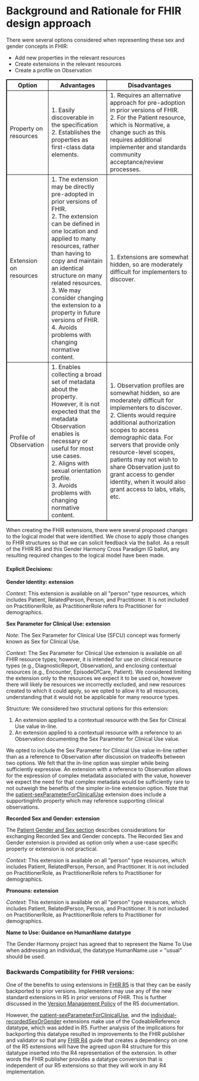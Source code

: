 <!-- Updates based on Jira tickets 
Date             Jira ticket        Updated by                   Comment
2023-06-29       OTHER-2558         Cooper Thompson              Split design background into a separate page, independent of the guidance page.
2023-07-13       OTHER-2618         Cooper Thompson              Added a link to the R4 SPCU backport extension.
2023-08-14       OTHER-2633         Joanie Harper                Move phrase from Disadvantages column to advantages column per the Jira ticket
2023-08-14       OTHER-2610         Joanie Harper                Updated text per the Jira ticket
2023-08-16       OTHER-2579         MaryKay McDaniel             Added (SPCU) in line 36 for consistency across pages, i.e., 1st time include 
2023-08-23      OTHER-2618 and related  Rob McClure             Changed Final section on backwards compatibility
2023-08-23      OTHER 2525          Rob McClure                 Change already made to RSG definition so no update for this
2023-08-25      OTHER-2602                Carol Macumber                Removing "Note to balloters"
-->

# Background and Rationale for FHIR design approach
There were several options considered when representing these sex and gender concepts in FHIR:
* Add new properties in the relevant resources
* Create extensions in the relevant resources
* Create a profile on Observation

<style>
table, th, td {
  border: 1px solid black;
}
</style>
|Option|Advantages|Disadvantages|
|---|---|---|
|Property on resources|1. Easily discoverable in the specification<br />2. Establishes the properties as first-class data elements.|1. Requires an alternative approach for pre-adoption in prior versions of FHIR.<br />2. For the Patient resource, which is Normative, a change such as this requires additional implementer and standards community acceptance/review processes.|
|Extension on resources|1. The extension may be directly pre-adopted in prior versions of FHIR.<br />2. The extension can be defined in one location and applied to many resources, rather than having to copy and maintain an identical structure on many related resources.<br />3. We may consider changing the extension to a property in future versions of FHIR.<br />4. Avoids problems with changing normative content.| 1. Extensions are somewhat hidden, so are moderately difficult for implementers to discover.|
|Profile of Observation| 1. Enables collecting a broad set of metadata about the property. However, it is not expected that the metadata Observation enables is necessary or useful for most use cases.<br />2. Aligns with sexual orientation profile.<br />3. Avoids problems with changing normative content.|1. Observation profiles are somewhat hidden, so are moderately difficult for implementers to discover.<br />2. Clients would require additional authorization scopes to access demographic data. For servers that provide only resource-level scopes, patients may not wish to share Observation just to grant access to gender identity, when it would also grant access to labs, vitals, etc.|

When creating the FHIR extensions, there were several proposed changes to the logical model that were identified. We chose to apply those changes to FHIR structures so that we can solicit feedback via the ballot. As a result of the FHIR R5 and this Gender Harmony Cross Paradigm IG ballot, any resulting required changes to the logical model have been made.

#### Explicit Decisions:
**Gender Identity: extension**

*Context:* This extension is available on all "person" type resources, which includes Patient, RelatedPerson, Person, and Practitioner. It is not included on PractitionerRole, as PractitionerRole refers to Practitioner for demographics.

**Sex Parameter for Clinical Use: extension**

*Note*: The Sex Parameter for Clinical Use (SFCU) concept was formerly known as Sex for Clinical Use.

*Context:* The Sex Parameter for Clinical Use extension is available on all FHIR resource types; however, it is intended for use on clinical resource types (e.g., DiagnosticReport, Observation), and enclosing contextual resources (e.g., Encounter, EpisodeOfCare, Patient). We considered limiting the extension only to the resources we expect it to be used on, however there will likely be resources we incorrectly excluded, and new resources created to which it could apply, so we opted to allow it to all resources, understanding that it would not be applicable for many resource types.

Structure: We considered two structural options for this extension:

1) An extension applied to a contextual resource with the Sex for Clinical Use value in-line.
2) An extension applied to a contextual resource with a reference to an Observation documenting the Sex Parameter for Clinical Use value.

We opted to include the Sex Parameter for Clinical Use value in-line rather than as a reference to Observation after discussion on tradeoffs between two options.  We felt that the in-line option was simpler while being sufficiently expressive.  An extension with a reference to Observation allows for the expression of complex metadata associated with the value, however we expect the need for that complex metadata would be sufficiently rare to not outweigh the benefits of the simpler in-line extension option.  Note that the [patient-sexParameterForClinicalUse](http://hl7.org/fhir/extensions/StructureDefinition-patient-sexParameterForClinicalUse.html) extension does include a supportingInfo property which may reference supporting clinical observations.

**Recorded Sex and Gender: extension**

The [Patient Gender and Sex section](https://hl7.org/fhir/R5/patient.html#gender) describes considerations for exchanging Recorded Sex and Gender concepts. The Recorded Sex and Gender extension is provided as option only when a use-case specific property or extension is not practical.

*Context:* This extension is available on all "person" type resources, which includes Patient, RelatedPerson, Person, and Practitioner. It is not included on PractitionerRole, as PractitionerRole refers to Practitioner for demographics.

**Pronouns: extension**

*Context:* This extension is available on all "person" type resources, which includes Patient, RelatedPerson, Person, and Practitioner. It is not included on PractitionerRole, as PractitionerRole refers to Practitioner for demographics.

**Name to Use: Guidance on HumanName datatype**

The Gender Harmony project has agreed that to represent the Name To Use when addressing an individual, the datatype HumanName.use = "usual" should be used.

### Backwards Compatibility for FHIR versions:

One of the benefits to using extensions in [FHIR R5](https://hl7.org/fhir/R5/) is that they can be easily backported to prior versions. Implementers may use any of the new standard extensions in R5 in prior versions of FHIR. This is further discussed in the [Version Management Policy](https://hl7.org/fhir/r5/versions.html#extensions) of the R5 documentation.

However, the [patient-sexParameterForClinicalUse](http://hl7.org/fhir/extensions/StructureDefinition-patient-sexParameterForClinicalUse.html), and the [individual-recordedSexOrGender](http://hl7.org/fhir/StructureDefinition/individual-recordedSexOrGender) extensions make use of the CodeableReference datatype, which was added in R5. Further analysis of the implications for backporting this datatype resulted in improvements to the FHIR publisher and validator so that any [FHIR R4](https://hl7.org/fhir/R4B) guide that creates a dependency on one of the R5 extensions will have the agreed upon R4 structure for this datatype inserted into the R4 representation of the extension. In other words the FHIR publisher provides a datatype conversion that is independent of our R5 extensions so that they will work in any R4 implementation.
